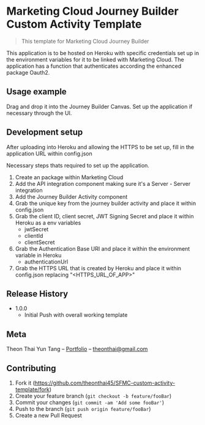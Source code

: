 # Marketing Cloud Journey Builder Custom Activity Template
> This template for Marketing Cloud Journey Builder 


This application is to be hosted on Heroku with specific credentials set up in the environment variables for it to be linked with Marketing Cloud.
The application has a function that authenticates according the enhanced package Oauth2.


## Usage example

Drag and drop it into the Journey Builder Canvas. Set up the application if necessary through the UI.

## Development setup

After uploading into Heroku and allowing the HTTPS to be set up, fill in the application URL within config.json

Necessary steps thats required to set up the application.

1. Create an package within Marketing Cloud
2. Add the API integration component making sure it's a Server - Server integration
3. Add the Journey Builder Activity component
4. Grab the unique key from the journey builder activity and place it within config.json
5. Grab the client ID, client secret, JWT Signing Secret and place it within Heroku as a env variables
    - jwtSecret
    - clientId
    - clientSecret
6. Grab the Authentication Base URI and place it within the environment variable in Heroku
    - authenticationUrl
7. Grab the HTTPS URL that is created by Heroku and place it within config.json replacing "<HTTPS_URL_OF_APP>"


## Release History

* 1.0.0
    * Initial Push with overall working template

## Meta

Theon Thai Yun Tang – [Portfolio](https://www.theonthai.com/) – theonthai@gmail.com

## Contributing

1. Fork it (<https://github.com/theonthai45/SFMC-custom-activity-template/fork>)
2. Create your feature branch (`git checkout -b feature/fooBar`)
3. Commit your changes (`git commit -am 'Add some fooBar'`)
4. Push to the branch (`git push origin feature/fooBar`)
5. Create a new Pull Request
